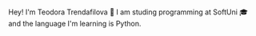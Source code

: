 Hey! I'm Teodora Trendafilova 🦉
I am studing programming at SoftUni 🎓 and the language I'm learning is Python. 
